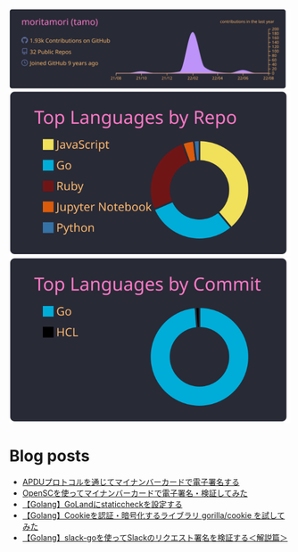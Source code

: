 [![](https://raw.githubusercontent.com/moritamori/moritamori/master/profile-summary-card-output/dracula/0-profile-details.svg)](https://github.com/vn7n24fzkq/github-profile-summary-cards)
[![](https://raw.githubusercontent.com/moritamori/moritamori/master/profile-summary-card-output/dracula/1-repos-per-language.svg)](https://github.com/vn7n24fzkq/github-profile-summary-cards)
[![](https://raw.githubusercontent.com/moritamori/moritamori/master/profile-summary-card-output/dracula/2-most-commit-language.svg)](https://github.com/vn7n24fzkq/github-profile-summary-cards)

# Blog posts
<!-- BLOG-POST-LIST:START -->
- [APDUプロトコルを通じてマイナンバーカードで電子署名する](https://simple-minds-think-alike.moritamorie.com/entry/my-number-card-with-apdu)
- [OpenSCを使ってマイナンバーカードで電子署名・検証してみた](https://simple-minds-think-alike.moritamorie.com/entry/my-number-card-with-opensc)
- [【Golang】GoLandにstaticcheckを設定する](https://simple-minds-think-alike.moritamorie.com/entry/goland-staticcheck)
- [【Golang】Cookieを認証・暗号化するライブラリ gorilla/cookie を試してみた](https://simple-minds-think-alike.moritamorie.com/entry/gorlila-cookie)
- [【Golang】slack-goを使ってSlackのリクエスト署名を検証する＜解説篇＞](https://simple-minds-think-alike.moritamorie.com/entry/howto-verify-requests-with-slack-go)
<!-- BLOG-POST-LIST:END -->
